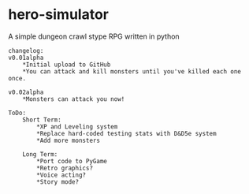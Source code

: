 # hero-simulator
A simple dungeon crawl stype RPG written in python

```
changelog:
v0.01alpha
	*Initial upload to GitHub
	*You can attack and kill monsters until you've killed each one once.
	
v0.02alpha
	*Monsters can attack you now!

ToDo:
	Short Term:
		*XP and Leveling system
		*Replace hard-coded testing stats with D&D5e system
		*Add more monsters
		
	Long Term:
		*Port code to PyGame
		*Retro graphics?
		*Voice acting?
		*Story mode?
